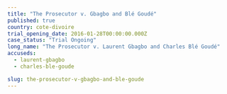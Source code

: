 ```yaml
---
title: "The Prosecutor v. Gbagbo and Blé Goudé"
published: true
country: cote-divoire
trial_opening_date: 2016-01-28T00:00:00.000Z
case_status: "Trial Ongoing"
long_name: "The Prosecutor v. Laurent Gbagbo and Charles Blé Goudé"
accuseds:
  - laurent-gbagbo
  - charles-ble-goude

slug: the-prosecutor-v-gbagbo-and-ble-goude
---
```


